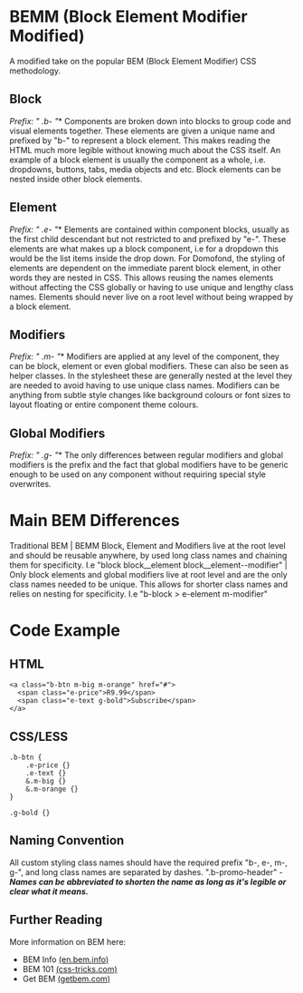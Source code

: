 # BEMM (Block Element Modifier Modified)
A modified take on the popular BEM (Block Element Modifier) CSS methodology.

## Block 
**Prefix: " .b-* "**
Components are broken down into blocks to group code and visual elements together. These elements are given a unique name and prefixed by "b-" to represent a block element. This makes reading the HTML much more legible without knowing much about the CSS itself. An example of a block element is usually the component as a whole, i.e. dropdowns, buttons, tabs, media objects and etc. Block elements can be nested inside other block elements.

## Element 
**Prefix: " .e-* "**
Elements are contained within component blocks, usually as the first child descendant but not restricted to and prefixed by "e-". These elements are what makes up a block component, i.e for a dropdown this would be the list items inside the drop down. For Domofond, the styling of elements are dependent on the immediate parent block element, in other words they are nested in CSS. This allows reusing the names elements without affecting the CSS globally or having to use unique and lengthy class names. Elements should never live on a root level without being wrapped by a block element.

## Modifiers 
**Prefix: " .m-* "**
Modifiers are applied at any level of the component, they can be block, element or even global modifiers. These can also be seen as helper classes. In the stylesheet these are generally nested at the level they are needed to avoid having to use unique class names. Modifiers can be anything from subtle style changes like background colours or font sizes to layout floating or entire component theme colours.

## Global Modifiers 
**Prefix: " .g-* "**
The only differences between regular modifiers and global modifiers is the prefix and the fact that global modifiers have to be generic enough to be used on any component without requiring special style overwrites.


# Main BEM Differences 
Traditional BEM | BEMM
Block, Element and Modifiers live at the root level and should be reusable anywhere, by used long class names and chaining them for specificity. I.e "block block__element block__element--modifier" | Only block elements and global modifiers live at root level and are the only class names needed to be unique. This allows for shorter class names and relies on nesting for specificity. I.e "b-block > e-element m-modifier"


# Code Example 
## HTML 
```
<a class="b-btn m-big m-orange" href="#">
  <span class="e-price">R9.99</span>
  <span class="e-text g-bold">Subscribe</span>
</a>
```

## CSS/LESS 
```
.b-btn {
    .e-price {}
    .e-text {}
    &.m-big {}
    &.m-orange {}
}

.g-bold {}
```

## Naming Convention 
All custom styling class names should have the required prefix "b-, e-, m-, g-", and long class names are separated by dashes.
".b-promo-header" - ***Names can be abbreviated to shorten the name as long as it's legible or clear what it means.***

## Further Reading 
More information on BEM here:
- BEM Info [(en.bem.info)](https://en.bem.info)
- BEM 101 [(css-tricks.com)](https://css-tricks.com)
- Get BEM [(getbem.com)](http://getbem.com)
